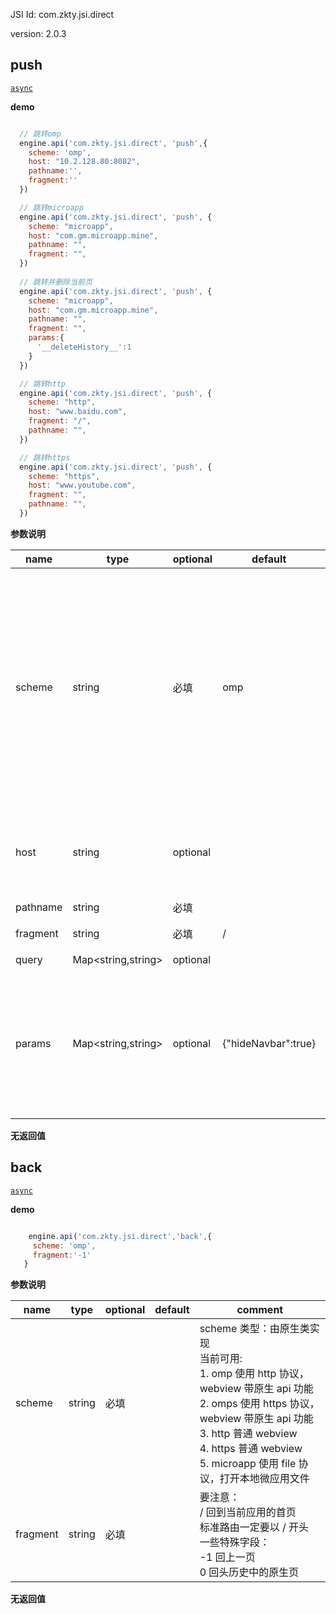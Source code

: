 

JSI Id: com.zkty.jsi.direct

version: 2.0.3



## push
[`async`](/docs/modules/模块-规范?id=jsi-调用)

**demo**
``` js

  // 跳转omp
  engine.api('com.zkty.jsi.direct', 'push',{
    scheme: 'omp',
    host: "10.2.128.80:8082",
    pathname:'',
    fragment:''
  })

  // 跳转microapp
  engine.api('com.zkty.jsi.direct', 'push', {
    scheme: "microapp",
    host: "com.gm.microapp.mine",
    pathname: "",
    fragment: "",
  })
  
  // 跳转并删除当前页
  engine.api('com.zkty.jsi.direct', 'push', {
    scheme: "microapp",
    host: "com.gm.microapp.mine",
    pathname: "",
    fragment: "",
    params:{
      '__deleteHistory__':1
    }
  })

  // 跳转http
  engine.api('com.zkty.jsi.direct', 'push', {  
    scheme: "http",  
    host: "www.baidu.com",  
    fragment: "/",  
    pathname: "",  
  })

  // 跳转https
  engine.api('com.zkty.jsi.direct', 'push', {  
    scheme: "https",  
    host: "www.youtube.com",  
    fragment: "",  
    pathname: "",  
  })  

``` 

**参数说明**

| name                        | type      | optional | default   | comment  |
| --------------------------- | --------- | -------- | --------- |--------- |
| scheme | string | 必填 | omp | scheme 类型：由原生类实现<br>当前可用:<br>1. omp 使用 http 协议，webview 带原生 api 功能<br>2. omps 使用 https 协议，webview 带原生 api 功能<br>3. http 普通 webview<br>4. https 普通 webview<br>5. microapp 使用 file 协议，打开本地微应用文件 |
| host | string | optional |  | 形如  192.168.1.15:8080<br>要注意：<br>1. 不需要协议名。<br>2. 如果有特殊端口，也必须带上 |
| pathname | string | 必填 |  |  |
| fragment | string | 必填 | / | 要注意：<br>一定要以 / 开头 |
| query | Map\<string,string\> | optional |  | query 参数 |
| params | Map\<string,string\> | optional | {"hideNavbar":true} | 其他参数（做兼容用）<br>\_\_deleteHistory\_\_: 1   在push　到下一页之前，　删除掉当前页<br>\_\_deleteHistory\_\_: 2   在push　到下一页之前，　删除掉当前两页<br>历史不足时，到 tab 历史为止。 |
**无返回值**



## back
[`async`](/docs/modules/模块-规范?id=jsi-调用)

**demo**
``` js

    engine.api('com.zkty.jsi.direct','back',{
     scheme: 'omp',
     fragment:'-1'
   }

``` 

**参数说明**

| name                        | type      | optional | default   | comment  |
| --------------------------- | --------- | -------- | --------- |--------- |
| scheme | string | 必填 |  | scheme 类型：由原生类实现<br>当前可用:<br>1. omp 使用 http 协议，webview 带原生 api 功能<br>2. omps 使用 https 协议，webview 带原生 api 功能<br>3. http 普通 webview<br>4. https 普通 webview<br>5. microapp 使用 file 协议，打开本地微应用文件 |
| fragment | string | 必填 |  | 要注意：<br>/ 回到当前应用的首页<br>标准路由一定要以 / 开头<br>一些特殊字段：<br>-1 回上一页<br>0  回头历史中的原生页 |
**无返回值**


    